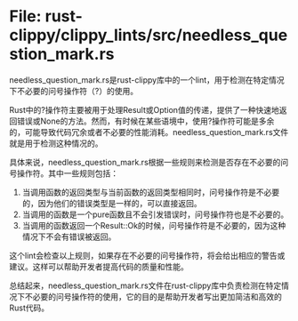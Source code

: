 # File: rust-clippy/clippy_lints/src/needless_question_mark.rs

needless_question_mark.rs是rust-clippy库中的一个lint，用于检测在特定情况下不必要的问号操作符（?）的使用。

Rust中的?操作符主要被用于处理Result或Option值的传递，提供了一种快速地返回错误或None的方法。然而，有时候在某些语境中，使用?操作符可能是多余的，可能导致代码冗余或者不必要的性能消耗。needless_question_mark.rs文件就是用于检测这种情况的。

具体来说，needless_question_mark.rs根据一些规则来检测是否存在不必要的问号操作符。其中一些规则包括：
1. 当调用函数的返回类型与当前函数的返回类型相同时，问号操作符是不必要的，因为他们的错误类型是一样的，可以直接返回。
2. 当调用的函数是一个pure函数且不会引发错误时，问号操作符也是不必要的。
3. 当调用的函数返回一个Result::Ok的时候，问号操作符是不必要的，因为这种情况下不会有错误被返回。

这个lint会检查以上规则，如果存在不必要的问号操作符，将会给出相应的警告或建议。这样可以帮助开发者提高代码的质量和性能。

总结起来，needless_question_mark.rs文件在rust-clippy库中负责检测在特定情况下不必要的问号操作符的使用，它的目的是帮助开发者写出更加简洁和高效的Rust代码。

